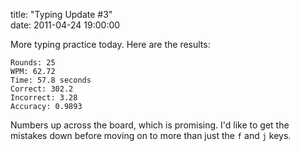 title: "Typing Update #3"  
date: 2011-04-24 19:00:00

More typing practice today. Here are the results:

    Rounds: 25
    WPM: 62.72
    Time: 57.8 seconds
    Correct: 302.2
    Incorrect: 3.28
    Accuracy: 0.9893

Numbers up across the board, which is promising. I'd like to get the mistakes down before moving on to more than just the `f` and `j` keys. 
